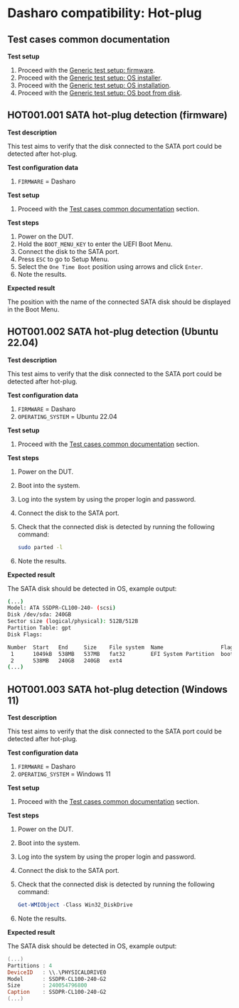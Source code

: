 # Dasharo compatibility: Hot-plug

## Test cases common documentation

**Test setup**

1. Proceed with the
   [Generic test setup: firmware](../../generic-test-setup/#firmware).
1. Proceed with the
   [Generic test setup: OS installer](../../generic-test-setup/#os-installer).
1. Proceed with the
   [Generic test setup: OS installation](../../generic-test-setup/#os-installation).
1. Proceed with the
   [Generic test setup: OS boot from disk](../../generic-test-setup/#os-boot-from-disk).

## HOT001.001 SATA hot-plug detection (firmware)

**Test description**

This test aims to verify that the disk connected to the SATA port could be
detected after hot-plug.

**Test configuration data**

1. `FIRMWARE` = Dasharo

**Test setup**

1. Proceed with the
   [Test cases common documentation](#test-cases-common-documentation) section.

**Test steps**

1. Power on the DUT.
1. Hold the `BOOT_MENU_KEY` to enter the UEFI Boot Menu.
1. Connect the disk to the SATA port.
1. Press `ESC` to go to Setup Menu.
1. Select the `One Time Boot` position using arrows and click `Enter`.
1. Note the results.

**Expected result**

The position with the name of the connected SATA disk should be displayed in the
Boot Menu.

## HOT001.002 SATA hot-plug detection (Ubuntu 22.04)

**Test description**

This test aims to verify that the disk connected to the SATA port could be
detected after hot-plug.

**Test configuration data**

1. `FIRMWARE` = Dasharo
1. `OPERATING_SYSTEM` = Ubuntu 22.04

**Test setup**

1. Proceed with the
   [Test cases common documentation](#test-cases-common-documentation) section.

**Test steps**

1. Power on the DUT.
1. Boot into the system.
1. Log into the system by using the proper login and password.
1. Connect the disk to the SATA port.
1. Check that the connected disk is detected by running the following command:

   ```bash
   sudo parted -l
   ```

1. Note the results.

**Expected result**

The SATA disk should be detected in OS, example output:

```bash
(...)
Model: ATA SSDPR-CL100-240- (scsi)
Disk /dev/sda: 240GB
Sector size (logical/physical): 512B/512B
Partition Table: gpt
Disk Flags:

Number  Start   End     Size    File system  Name                  Flags
 1      1049kB  538MB   537MB   fat32        EFI System Partition  boot, esp
 2      538MB   240GB   240GB   ext4
(...)
```

## HOT001.003 SATA hot-plug detection (Windows 11)

**Test description**

This test aims to verify that the disk connected to the SATA port could be
detected after hot-plug.

**Test configuration data**

1. `FIRMWARE` = Dasharo
1. `OPERATING_SYSTEM` = Windows 11

**Test setup**

1. Proceed with the
   [Test cases common documentation](#test-cases-common-documentation) section.

**Test steps**

1. Power on the DUT.
1. Boot into the system.
1. Log into the system by using the proper login and password.
1. Connect the disk to the SATA port.
1. Check that the connected disk is detected by running the following command:

   ```powershell
   Get-WMIObject -Class Win32_DiskDrive
   ```

1. Note the results.

**Expected result**

The SATA disk should be detected in OS, example output:

```powershell
(...)
Partitions : 4
DeviceID   : \\.\PHYSICALDRIVE0
Model      : SSDPR-CL100-240-G2
Size       : 240054796800
Caption    : SSDPR-CL100-240-G2
(...)
```
